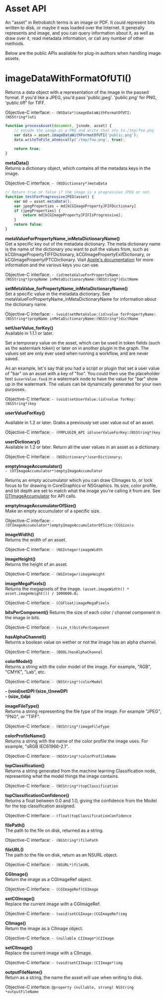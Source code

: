 # Asset API

An "asset" in Retrobatch terms is an image or PDF. It could represent bits written to disk, or maybe it was loaded over the Internet. It generally represents and image, and you can query information about it, as well as draw over it, read metadata information, or call any number of other methods.

Below are the public APIs available for plug-in authors when handling image assets.

# imageDataWithFormatOfUTI()
Returns a data object with a representation of the image in the passed format. If you'd like a JPEG, you'd pass 'public.jpeg'. 'public.png' for PNG, 'public.tiff' for TIFF.

Objective-C interface: `- (NSData*)imageDataWithFormatOfUTI:(NSString*)uti`  

```javascript
function processAsset(document, jsnode, asset) {
    // encode the image as a PNG and write that otu to /tmp/foo.png
    var data = asset.imageDataWithFormatOfUTI('public.png');
    data.writeToFile_atomically('/tmp/foo.png', true);
    
    return true;
}
```


**metaData()**  
Returns a dictionary object, which contains all the metadata keys in the image.

Objective-C interface: `- (NSDictionary*)metaData`

```javascript
// Return true or false if the image is a progressive JPEG or not.
function testForProgressiveJPEG(asset) {
    var md = asset.metaData();
    var jpegProperties = md[kCGImagePropertyJFIFDictionary]
    if (jpegProperties) {
        return md[kCGImagePropertyJFIFIsProgressive];
    }
    return false;
}
```



**metaValueForPropertyName_inMetaDictionaryName()**  
Get a specific key out of the metadata dictionary. The meta dictionary name is the name of the dictionary you want to pull the values from, such as kCGImagePropertyTIFFDictionary, kCGImagePropertyExifDictionary, or kCGImagePropertyIPTCDictionary. Visit [Apple's documentation](https://developer.apple.com/documentation/imageio/cgimageproperties?language=objc) for more information and the various keys you can use.

Objective-C interface: `- (id)metaValueForPropertyName:(NSString*)propName inMetaDictionaryName:(NSString*)dictName`  


**setMetaValue_forPropertyName_inMetaDictionaryName()**  
Set a specific value in the metadata dictionary. See metaValueForPropertyName_inMetaDictionaryName for information about the dictionary name.

Objective-C interface: `- (void)setMetaValue:(id)value forPropertyName:(NSString*)propName inMetaDictionaryName:(NSString*)dictName`  


**setUserValue_forKey()**  
Available in 1.1.1 or later.

Set a temporary value on the asset, which can be used in token fields (such as the watermark token) or later on in another plugin in the graph. The values set are only ever used when running a workflow, and are never saved.

As an example, let's say that you had a script or plugin that set a user value of "bar" on an asset with a key of "foo". You could then use the placeholder text `$userValue.foo$` in a watermark node to have the value for "bar" show up in the watermark. The values can be dynamically generated for your own purposes.

Objective-C interface: `- (void)setUserValue:(id)value forKey:(NSString*)key`  

**userValueForKey()**  

Available in 1.2 or later. Grabs a previously set user value out of an asset.

Objective-C interface: `- (FMPLUGIN_API id)userValueForKey:(NSString*)key`  

**userDictionary()**  
Available in 1.2 or later. Return all the user values in an asset as a dictionary.

Objective-C interface: `- (NSDictionary*)userDictionary;`  


**emptyImageAccumulator()**  
`- (OTImageAccumulator*)emptyImageAccumulator`

Returns an empty accumulator which you can draw CIImages to, or lock focus to for drawing in CoreGraphics or NSGraphics. Its size, color profile, and bit depth are set to match what the image you're calling it from are. See [OTImageAccumulator](#otimageaccumulator) for API calls.

**emptyImageAccumulatorOfSize()**  
Make an empty accumulator of a specific size.

Objective-C interface: `- (OTImageAccumulator*)emptyImageAccumulatorOfSize:(CGSize)s`

**imageWidth()**  
Returns the width of an asset. 

Objective-C interface: `- (NSInteger)imageWidth`


**imageHeight()**  
Returns the height of an asset.

Objective-C interface: `- (NSInteger)imageHeight`


**imageMegaPixels()**  
Returns the megapixels of the image. `(asset.imageWidth() * asset.imageHeight()) / 1000000.0;`

Objective-C interface: `- (CGFloat)imageMegaPixels`


**bitsPerComponent()**
Returns the size of each color / channel component in the image in bits.

Objective-C interface: `- (size_t)bitsPerComponent`


**hasAlphaChannel()**  
Returns a boolean value on wether or not the image has an alpha channel.

Objective-C interface: `- (BOOL)hasAlphaChannel`

**colorModel()**  
Returns a string with the color model of the image. For example, "RGB", "CMYK", "Lab", etc.

Objective-C interface: `- (NSString*)colorModel`

**- (void)setDPI:(size_t)newDPI**  
**- (size_t)dpi**  

**imageFileType()**  
Returns a string representing the file type of the image. For example "JPEG", "PNG", or "TIFF".

Objective-C interface: `- (NSString*)imageFileType`


**colorProfileName()**  
Returns a string with the name of the color profile the image uses. For example, "sRGB IEC61966-2.1".

Objective-C interface: `- (NSString*)colorProfileName`

**topClassification()**  
Returns a string generated from the machine learning Classification node, representing what the model things the image contains.

Objective-C interface: `- (NSString*)topClassification`

**topClassificationConfidence()**  
Returns a float between 0.0 and 1.0, giving the confidence from the Model for the top classification assigned.

Objective-C interface: `- (float)topClassificationConfidence`

**filePath()**  
The path to the file on disk, returned as a string.

Objective-C interface: `- (NSString*)filePath`

**fileURL()**  
The path to the file on disk, return as an NSURL object.

Objective-C interface: `- (NSURL*)fileURL`


**CGImage()**  
Return the image as a CGImageRef object.

Objective-C interface: `- (CGImageRef)CGImage`


**setCGImage()**  
Replace the current image with a CGImageRef.

Objective-C interface: `- (void)setCGImage:(CGImageRef)img`  


**CIImage()**  
Return the image as a CIImage object.

Objective-C interface: `- (nullable CIImage*)CIImage`


**setCIImage()**  
Replace the current image with a CIImage.

Objective-C interface: `- (void)setCIImage:(CIImage*)img`  


**outputFileName()**  
Return as a string, the name the asset will use when writing to disk.

Objective-C interface: `@property (nullable, strong) NSString *outputFileName`

